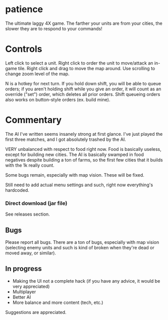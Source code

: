 patience
=======

The ultimate laggy 4X game. The farther your units are from your cities, the slower they are to respond to your commands!

# Controls
Left click to select a unit. Right click to order the unit to move/attack an in-game tile. Right click and drag to move the map around. Use scrolling to change zoom level of the map. 


N is a hotkey for next turn. If you hold down shift, you will be able to queue orders; if you aren't holding shift while you give an order, it will count as an override ("set") order, which deletes all prior orders. Shift queueing orders also works on button-style orders (ex. build mine). 

# Commentary
The AI I've written seems insanely strong at first glance. I've just played the first three matches, and I got absolutely trashed by the AI.

VERY unbalanced with respect to food right now. Food is basically useless, except for building new cities. The AI is basically swamped in food negatives despite building a ton of farms, so the first few cities that it builds with the 1k really count.

Some bugs remain, especially with map vision. These will be fixed.

Still need to add actual menu settings and such, right now everything's hardcoded.


### Direct download (jar file)
See releases section.

## Bugs
Please report all bugs. There are a ton of bugs, especially with map vision (selecting enemy units and such is kind of broken when they're dead or moved away, or similar).

## In progress
- Making the UI not a complete hack (if you have any advice, it would be very appreciated)
- Multiplayer
- Better AI
- More balance and more content (tech, etc.)

Suggestions are appreciated.